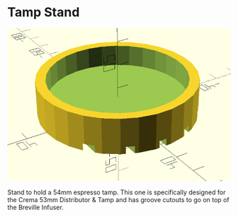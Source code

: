 # Tamp Stand

![Tamp Stand Render](tamp-stand.png)

Stand to hold a 54mm espresso tamp.  This one is specifically designed for the Crema 53mm Distributor & Tamp and has groove cutouts to go on top of the Breville Infuser.